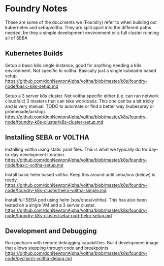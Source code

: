 # Foundry Notes

These are some of the documents we (Foundry) refer to when building out kubernetes and seba/voltha.  They are split apart into the different paths needed, be they a simple development environment or a full cluster running all of SEBA


## Kubernetes Builds

Setup a basic k8s single instance, good for anything needing a k8s environment.  Not specific to voltha. Basically just a single kubeadm based setup.  
https://github.com/donNewtonAlpha/voltha/blob/master/k8s/foundry-node/basic-k8s-setup.md

Setup a 3 server k8s cluster.  Not voltha specific either (i.e. can run network cloud/aic)   3 masters that can take workloads.  This one can be a bit tricky and is very manual. TODO to automate or find a better way (kubespray or promenade/airship).   
https://github.com/donNewtonAlpha/voltha/blob/master/k8s/foundry-node/foundry-k8s-cluster/k8s-cluster-setup.md


## Installing SEBA or VOLTHA

Installing voltha using static yaml files.   This is what we typically do for day-to-day development iteration.   
https://github.com/donNewtonAlpha/voltha/blob/master/k8s/foundry-node/basic-voltha-setup.md

Install basic helm based voltha.  Keep this around until seba/xos (below) is ready.  
https://github.com/donNewtonAlpha/voltha/blob/master/k8s/foundry-node/foundry-k8s-cluster/helm-voltha-simple.md

Install full SEBA pod using helm (xos/onos/voltha).  This has also been tested on a single VM and a 3 server cluster.  
https://github.com/donNewtonAlpha/voltha/blob/master/k8s/foundry-node/foundry-k8s-cluster/seba-pod-helm-setup.md


## Development and Debugging

Run pycharm with remote debugging capabilities.   Build development image that allows stepping through code and breakpoints  
https://github.com/donNewtonAlpha/voltha/blob/master/k8s/foundry-node/pycharm-voltha-debug.md

